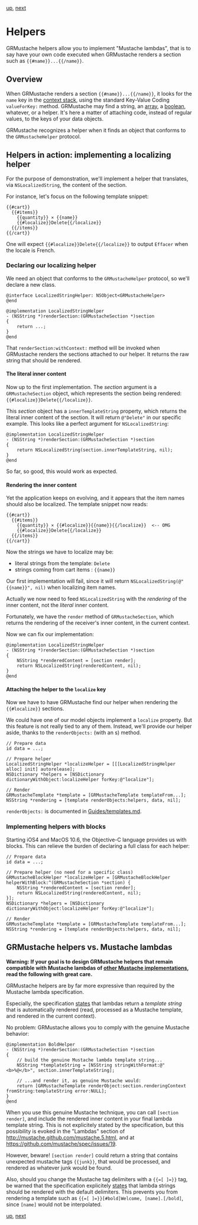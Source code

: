 [up](../runtime.md), [next](../delegate.md)

Helpers
=======

GRMustache helpers allow you to implement "Mustache lambdas", that is to say have your own code executed when GRMustache renders a section such as `{{#name}}...{{/name}}`.

## Overview

When GRMustache renders a section `{{#name}}...{{/name}}`, it looks for the `name` key in the [context stack](context_stack.md), using the standard Key-Value Coding `valueForKey:` method. GRMustache may find a string, an [array](loops.md), a [boolean](booleans.md), whatever, or a helper. It's here a matter of attaching code, instead of regular values, to the keys of your data objects.

GRMustache recognizes a helper when it finds an object that conforms to the `GRMustacheHelper` protocol.

## Helpers in action: implementing a localizing helper

For the purpose of demonstration, we'll implement a helper that translates, via `NSLocalizedString`, the content of the section.

For instance, let's focus on the following template snippet:

    {{#cart}}
      {{#items}}
        {{quantity}} × {{name}}
        {{#localize}}Delete{{/localize}}
      {{/items}}
    {{/cart}}

One will expect `{{#localize}}Delete{{/localize}}` to output `Effacer` when the locale is French.

### Declaring our localizing helper

We need an object that conforms to the `GRMustacheHelper` protocol, so we'll declare a new class.

```objc
@interface LocalizedStringHelper: NSObject<GRMustacheHelper>
@end

@implementation LocalizedStringHelper
- (NSString *)renderSection:(GRMustacheSection *)section
{
    return ...;
}
@end
```

That `renderSection:withContext:` method will be invoked when GRMustache renders the sections attached to our helper. It returns the raw string that should be rendered.

#### The literal inner content

Now up to the first implementation. The _section_ argument is a `GRMustacheSection` object, which represents the section being rendered: `{{#localize}}Delete{{/localize}}`.

This _section_ object has a `innerTemplateString` property, which returns the literal inner content of the section. It will return `@"Delete"` in our specific example. This looks like a perfect argument for `NSLocalizedString`:

```objc
@implementation LocalizedStringHelper
- (NSString *)renderSection:(GRMustacheSection *)section
{
    return NSLocalizedString(section.innerTemplateString, nil);
}
@end
```

So far, so good, this would work as expected.

#### Rendering the inner content

Yet the application keeps on evolving, and it appears that the item names should also be localized. The template snippet now reads:

    {{#cart}}
      {{#items}}
        {{quantity}} × {{#localize}}{{name}}{{/localize}}  <-- OMG
        {{#localize}}Delete{{/localize}}
      {{/items}}
    {{/cart}}

Now the strings we have to localize may be:

- literal strings from the template: `Delete`
- strings coming from cart items : `{{name}}`

Our first implementation will fail, since it will return `NSLocalizedString(@"{{name}}", nil)` when localizing item names.

Actually we now need to feed `NSLocalizedString` with the _rendering_ of the inner content, not the _literal_ inner content.

Fortunately, we have the `render` method of `GRMustacheSection`, which returns the rendering of the receiver's inner content, in the current context.

Now we can fix our implementation:

```objc
@implementation LocalizedStringHelper
- (NSString *)renderSection:(GRMustacheSection *)section
{
    NSString *renderedContent = [section render];
    return NSLocalizedString(renderedContent, nil);
}
@end
```

#### Attaching the helper to the `localize` key

Now we have to have GRMustache find our helper when rendering the `{{#localize}}` sections.

We could have one of our model objects implement a `localize` property. But this feature is not really tied to any of them. Instead, we'll provide our helper aside, thanks to the `renderObjects:` (with an s) method.

```objc
// Prepare data
id data = ...;

// Prepare helper
LocalizedStringHelper *localizeHelper = [[[LocalizedStringHelper alloc] init] autorelease];
NSDictionary *helpers = [NSDictionary dictionaryWithObject:localizeHelper forKey:@"localize"];

// Render
GRMustacheTemplate *template = [GRMustacheTemplate templateFrom...];
NSString *rendering = [template renderObjects:helpers, data, nil];
```

`renderObjects:` is documented in [Guides/templates.md](../templates.md).


### Implementing helpers with blocks

Starting iOS4 and MacOS 10.6, the Objective-C language provides us with blocks. This can relieve the burden of declaring a full class for each helper:

```objc
// Prepare data
id data = ...;

// Prepare helper (no need for a specific class)
GRMustacheBlockHelper *localizeHelper = [GRMustacheBlockHelper helperWithBlock:^(GRMustacheSection *section) {
    NSString *renderedContent = [section render];
    return NSLocalizedString(renderedContent, nil);
}];
NSDictionary *helpers = [NSDictionary dictionaryWithObject:localizeHelper forKey:@"localize"];

// Render
GRMustacheTemplate *template = [GRMustacheTemplate templateFrom...];
NSString *rendering = [template renderObjects:helpers, data, nil];
```

## GRMustache helpers vs. Mustache lambdas

**Warning: If your goal is to design GRMustache helpers that remain compatible with Mustache lambdas of [other Mustache implementations](https://github.com/defunkt/mustache/wiki/Other-Mustache-implementations), read the following with great care.**

GRMustache helpers are by far more expressive than required by the Mustache lambda specification.

Especially, the specification [states](https://github.com/mustache/spec/blob/v1.1.2/specs/~lambdas.yml#L27) that lambdas return a *template string* that is automatically rendered (read, processed as a Mustache template, and rendered in the current context).

No problem: GRMustache allows you to comply with the genuine Mustache behavior:

```objc
@implementation BoldHelper
- (NSString *)renderSection:(GRMustacheSection *)section
{
    // build the genuine Mustache lambda template string...
    NSString *templateString = [NSString stringWithFormat:@"<b>%@</b>", section.innerTemplateString];
    
    // ...and render it, as genuine Mustache would:
    return [GRMustacheTemplate renderObject:section.renderingContext fromString:templateString error:NULL];
}
@end
```

When you use this genuine Mustache technique, you can call `[section render]`, and include the rendered inner content in your final lambda template string. This is not explicitely stated by the specification, but this possibility is evoked in the "Lambdas" section of http://mustache.github.com/mustache.5.html, and at https://github.com/mustache/spec/issues/19.

However, beware! `[section render]` could return a string that contains unexpected mustache tags `{{junk}}`, that would be processed, and rendered as whatever junk would be found.

Also, should you change the Mustache tag delimiters with a `{{=[ ]=}}` tag, be warned that the specification explicitely [states](https://github.com/mustache/spec/blob/v1.1.2/specs/~lambdas.yml#L40) that lambda strings should be rendered with the default delimiters. This prevents you from rendering a template such as `{{=[ ]=}}[#bold]Welcome, [name].[/bold]`, since `[name]` would not be interpolated.


[up](../runtime.md), [next](../delegate.md)
